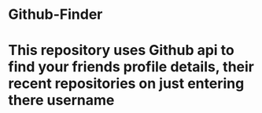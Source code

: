 # Github-Finder
# This repository uses Github api to find your friends profile details, their recent repositories on just entering there username
